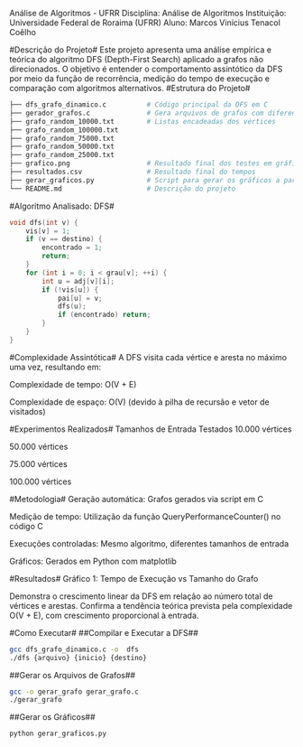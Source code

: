 Análise de Algoritmos - UFRR
Disciplina: Análise de Algoritmos
Instituição: Universidade Federal de Roraima (UFRR)
Aluno: Marcos Vinícius Tenacol Coêlho

#Descrição do Projeto#
Este projeto apresenta uma análise empírica e teórica do algoritmo DFS (Depth-First Search) aplicado a grafos não direcionados. O objetivo é entender o comportamento assintótico da DFS por meio da função de recorrência, medição do tempo de execução e comparação com algoritmos alternativos.
#Estrutura do Projeto#
```bash
├── dfs_grafo_dinamico.c          # Código principal da DFS em C
├── gerador_grafos.c              # Gera arquivos de grafos com diferentes tamanhos 
├── grafo_random_10000.txt        # Listas encadeadas dos vértices
├── grafo_random_100000.txt
├── grafo_random_75000.txt
├── grafo_random_50000.txt
├── grafo_random_25000.txt
├── grafico.png                   # Resultado final dos testes em gráfico
├── resultados.csv                # Resultado final do tempos
├── gerar_graficos.py             # Script para gerar os gráficos a partir dos CSVs
└── README.md                     # Descrição do projeto
```

#Algoritmo Analisado: DFS#

```c
void dfs(int v) {
    vis[v] = 1;
    if (v == destino) {
        encontrado = 1;
        return;
    }
    for (int i = 0; i < grau[v]; ++i) {
        int u = adj[v][i];
        if (!vis[u]) {
            pai[u] = v;
            dfs(u);
            if (encontrado) return;
        }
    }
}
```

#Complexidade Assintótica#
A DFS visita cada vértice e aresta no máximo uma vez, resultando em:

Complexidade de tempo: O(V + E)

Complexidade de espaço: O(V) (devido à pilha de recursão e vetor de visitados)

#Experimentos Realizados#
Tamanhos de Entrada Testados
10.000 vértices

50.000 vértices

75.000 vértices

100.000 vértices

#Metodologia#
Geração automática: Grafos gerados via script em C

Medição de tempo: Utilização da função QueryPerformanceCounter() no código C

Execuções controladas: Mesmo algoritmo, diferentes tamanhos de entrada

Gráficos: Gerados em Python com matplotlib

#Resultados#
Gráfico 1: Tempo de Execução vs Tamanho do Grafo

Demonstra o crescimento linear da DFS em relação ao número total de vértices e arestas.
Confirma a tendência teórica prevista pela complexidade O(V + E), com crescimento proporcional à entrada.

#Como Executar#
##Compilar e Executar a DFS##
```bash
gcc dfs_grafo_dinamico.c -o  dfs
./dfs {arquivo} {inicio} {destino}
```
##Gerar os Arquivos de Grafos##
```bash
gcc -o gerar_grafo gerar_grafo.c
./gerar_grafo
```
##Gerar os Gráficos##
```bash
python gerar_graficos.py
```
